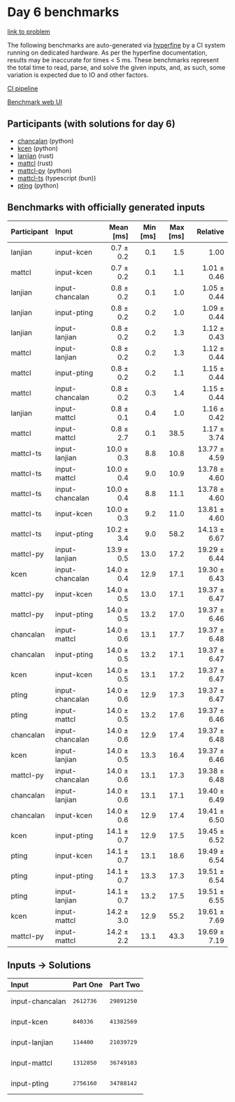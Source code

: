 # Day 6 benchmarks

[link to problem](https://adventofcode.com/2023/day/6)

The following benchmarks are auto-generated via
[hyperfine](https://github.com/sharkdp/hyperfine) by a CI system running on
dedicated hardware. As per the hyperfine documentation, results may be
inaccurate for times < 5 ms. These benchmarks represent the total time to read,
parse, and solve the given inputs, and, as such, some variation is expected due
to IO and other factors.

[CI pipeline](http://ci.papercode.net:8080/teams/main/pipelines/aoc2023)

[Benchmark web UI](https://aoc.ancalagon.black)


## Participants (with solutions for day 6)

- [chancalan](https://github.com/chancalan/aoc2023) (python)
- [kcen](https://github.com/kcen/aoc2023) (python)
- [lanjian](https://github.com/lanjian/aoc-2023) (rust)
- [mattcl](https://github.com/mattcl/aoc2023) (rust)
- [mattcl-py](https://github.com/mattcl/aoc2023-py) (python)
- [mattcl-ts](https://github.com/mattcl/aoc2023-js) (typescript (bun))
- [pting](https://github.com/pting/aoc2023) (python)


## Benchmarks with officially generated inputs

| Participant | Input | Mean [ms] | Min [ms] | Max [ms] | Relative |
|:---|:---|---:|---:|---:|---:|
| lanjian | input-kcen | 0.7 ± 0.2 | 0.1 | 1.5 | 1.00 |
| mattcl | input-kcen | 0.7 ± 0.2 | 0.1 | 1.1 | 1.01 ± 0.46 |
| lanjian | input-chancalan | 0.8 ± 0.2 | 0.1 | 1.0 | 1.05 ± 0.44 |
| lanjian | input-pting | 0.8 ± 0.2 | 0.2 | 1.0 | 1.09 ± 0.44 |
| lanjian | input-lanjian | 0.8 ± 0.2 | 0.2 | 1.3 | 1.12 ± 0.43 |
| mattcl | input-lanjian | 0.8 ± 0.2 | 0.2 | 1.3 | 1.12 ± 0.44 |
| mattcl | input-pting | 0.8 ± 0.2 | 0.2 | 1.1 | 1.15 ± 0.44 |
| mattcl | input-chancalan | 0.8 ± 0.2 | 0.3 | 1.4 | 1.15 ± 0.44 |
| lanjian | input-mattcl | 0.8 ± 0.1 | 0.4 | 1.0 | 1.16 ± 0.42 |
| mattcl | input-mattcl | 0.8 ± 2.7 | 0.1 | 38.5 | 1.17 ± 3.74 |
| mattcl-ts | input-lanjian | 10.0 ± 0.3 | 8.8 | 10.8 | 13.77 ± 4.59 |
| mattcl-ts | input-mattcl | 10.0 ± 0.4 | 9.0 | 10.9 | 13.78 ± 4.60 |
| mattcl-ts | input-chancalan | 10.0 ± 0.4 | 8.8 | 11.1 | 13.78 ± 4.60 |
| mattcl-ts | input-kcen | 10.0 ± 0.3 | 9.2 | 11.0 | 13.81 ± 4.60 |
| mattcl-ts | input-pting | 10.2 ± 3.4 | 9.0 | 58.2 | 14.13 ± 6.67 |
| mattcl-py | input-lanjian | 13.9 ± 0.5 | 13.0 | 17.2 | 19.29 ± 6.44 |
| kcen | input-chancalan | 14.0 ± 0.4 | 12.9 | 17.1 | 19.30 ± 6.43 |
| mattcl-py | input-kcen | 14.0 ± 0.5 | 13.0 | 17.1 | 19.37 ± 6.47 |
| mattcl-py | input-pting | 14.0 ± 0.5 | 13.2 | 17.0 | 19.37 ± 6.46 |
| chancalan | input-mattcl | 14.0 ± 0.6 | 13.1 | 17.7 | 19.37 ± 6.48 |
| chancalan | input-pting | 14.0 ± 0.5 | 13.2 | 17.1 | 19.37 ± 6.47 |
| kcen | input-kcen | 14.0 ± 0.5 | 13.1 | 17.2 | 19.37 ± 6.47 |
| pting | input-chancalan | 14.0 ± 0.6 | 12.9 | 17.3 | 19.37 ± 6.47 |
| pting | input-mattcl | 14.0 ± 0.5 | 13.2 | 17.6 | 19.37 ± 6.46 |
| chancalan | input-chancalan | 14.0 ± 0.6 | 12.9 | 17.4 | 19.37 ± 6.48 |
| kcen | input-lanjian | 14.0 ± 0.5 | 13.3 | 16.4 | 19.37 ± 6.46 |
| mattcl-py | input-chancalan | 14.0 ± 0.6 | 13.1 | 17.3 | 19.38 ± 6.48 |
| chancalan | input-lanjian | 14.0 ± 0.6 | 13.1 | 17.1 | 19.40 ± 6.49 |
| chancalan | input-kcen | 14.0 ± 0.6 | 12.9 | 17.4 | 19.41 ± 6.50 |
| kcen | input-pting | 14.1 ± 0.7 | 12.9 | 17.5 | 19.45 ± 6.52 |
| pting | input-kcen | 14.1 ± 0.7 | 13.1 | 18.6 | 19.49 ± 6.54 |
| pting | input-pting | 14.1 ± 0.7 | 13.3 | 17.3 | 19.51 ± 6.54 |
| pting | input-lanjian | 14.1 ± 0.7 | 13.2 | 17.5 | 19.51 ± 6.55 |
| kcen | input-mattcl | 14.2 ± 3.0 | 12.9 | 55.2 | 19.61 ± 7.69 |
| mattcl-py | input-mattcl | 14.2 ± 2.2 | 13.1 | 43.3 | 19.69 ± 7.19 |


## Inputs -> Solutions

| Input | Part One | Part Two |
|:---|:---|:---|
|input-chancalan|<pre>2612736</pre>|<pre>29891250</pre>|
|input-kcen|<pre>840336</pre>|<pre>41382569</pre>|
|input-lanjian|<pre>114400</pre>|<pre>21039729</pre>|
|input-mattcl|<pre>1312850</pre>|<pre>36749103</pre>|
|input-pting|<pre>2756160</pre>|<pre>34788142</pre>|
